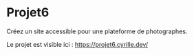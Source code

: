 # Projet6
Créez un site accessible pour une plateforme de photographes.

Le projet est visible ici : https://projet6.cyrille.dev/
